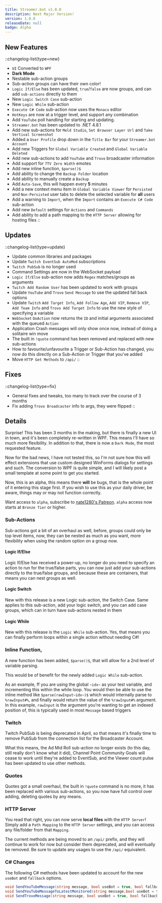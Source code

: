 ```yaml
---
title: Streamer.bot v1.0.0
description: Next Major Version!
version: 1.0.0
releaseDate: null
badge: Alpha
---
```


## New Features
::changelog-list{type=new}
* `UI` Converted to `WPF`
* **Dark Mode**
* Nestable sub-action groups
* Sub-action groups can have their own color!
* `Logic If/Else` has been updated, `true`/`false` are now groups, and can add `sub-actions` directly to them
* New `Logic Switch Case` sub-action
* New `Logic While` sub-action
* `Execute C# Code` sub-action now uses the `Monaco` editor
* `HotKeys` are now at a trigger level, and support any combination
* Add `YouTube` poll handling for starting and updating.
* `Streamer.bot` has been updated to .NET 4.8.1
* Add new sub-actions for `Meld Studio`, `Set Browser Layer Url` and `Take Vertival Screenshot`
* Added a `User Profile` drop down in the `Title Bar` for your `Streamer.bot Account`
* Add new Triggers for `Global Variable Created` and `Global Variable Deleted`
* Add new sub-actions to add `YouTube` and `Trovo` broadcaster information
* Add support for `7TV Zero Width` emotes
* Add new inline function, `$parse()$`
* Add ability to change the `Backup Folder` location
* Add ability to manually create a `Backup`
* Add `Auto-Save`, this will happen every **5** minutes
* Add a new context menu item in `Global Variable Viewer` for `Persisted` and `Non-Persisted` user tabs to delete the selected variable for **all** users
* Add a warning to `Import`, when the `Import` contains an `Execute C# Code` sub-action
* Add new `Default` settings for `Actions` and `Commands`
* Add ability to add a path mapping to the `HTTP Server` allowing for hosting files
::

## Updates
::changelog-list{type=update}
* Update common libraries and packages
* Update `Twitch EventSub AutoMod` subscriptions
* `Twitch PubSub` is no longer used
* Command Settings are now in the WebSocket payload
* `Logic If/Else` sub-action now adds `Regex` matches/groups as arguments
* `Twitch Add Random User` has been updated to work with groups
* Update `YouTube` and `Trovo` `Send Message` to use the updated fall back options
* Update `Twitch` `Add Target Info`, `Add Follow Age`, `Add VIP`, `Remove VIP`, `Add Team Info` and `Trovo Add Target Info` to use the new style of specifying a variable
* `WebSocket` `DoAction` now returns the `ID` and initial arguments associated with the queued `Action`
* Application Crash messages will only show once now, instead of doing a solitaire win move
* The built in `!quote` command has been removed and replaced with new sub-actions
* How to favourite/unfavourite a Trigger or Sub-Action has changed, you now do this directly on a Sub-Action or Trigger that you've added
* Move `HTTP Get Methods` to `/api/`
::

## Fixes
::changelog-list{type=fix}
* General fixes and tweaks, too many to track over the course of 3 months
* Fix adding `Trovo Broadcaster` info to args, they were flipped
::

## Details
Surprise!  This has been 3 months in the making, but there is finally a new UI in town, and it's been completely re-written in WPF.  This means I'll have so much more flexibility.  In addition to that, there is now a `Dark Mode`, the most requested feature.

Now for the bad news, I have not tested this, so  I'm not sure how this will effect extensions that use custom designed WinForms dialogs for settings and such.  The conversion to WPF is quite simple, and I will likely post a small template at some point to get you started.

Now, this is an alpha, this means there **will** be bugs, that is the whole point of it entering this stage first.  If you wish to use this as your daily driver, be aware, things may or may not function correctly.

Want access to `alpha`, subscribe to [nate1280's Patreon](https://www.patreon.com/nate1280).  `alpha` access now starts at `Bronze Tier` or higher.
### Sub-Actions
Sub-actions got a bit of an overhaul as well, before, groups could only be top level items, now, they can be nested as much as you want, more flexibility when using the random option on a group now.
#### Logic If/Else
Logic If/Else has received a power-up, no longer do you need to specify an action to run for the true/false parts, you can now just add your sub-actions directly to the true/false groups, and because these are containers, that means you can nest groups as well.
#### Logic Switch
New with this release is a new Logic sub-action, the Switch Case.  Same applies to this sub-action, add your logic switch, and you can add case groups, which can in turn have sub-actions nested in them
#### Logic While
New with this release is the `Logic While` sub-action.  Yes, that means you can finally perform loops within a single action without needing C#!
### Inline Function,
A new function has been added, `$parse()$`, that will allow for a 2nd level of variable parsing.

This would be of benefit for the newly added `Logic While` sub-action.

As an example, ff you are using the global `~idx~` as your test variable, and incrementing this within the while loop.  You would then be able to use the inline method like `$parse(rawInput~idx~)$` which would internally parse to `%rawInput#%`, and finally would return the value of the `%rawInput#%` argument. In this example, `rawInput` is the argument you're wanting to get an indexed position of, this is typically used in most `Message` based triggers
### Twitch
Twitch PubSub is being deprecated in April, so that means it's finally time to remove PubSub from the connection list for the Broadcaster Account.

What this means, the Ad Mid Roll sub-action no longer exists (to this day, still really don't know what it did), Channel Point Community Goals will cease to work until they're added to EventSub, and the Viewer count pulse has been updated to use other methods.
### Quotes
Quotes got a small overhaul, the built in `!quote` command is no more, it has been replaced with various sub-actions, so you now have full control over adding, deleting quotes by any means.
### HTTP Server
You read that right, you can now serve **local files** with the `HTTP Server`! Simply add a `Path Mapping` to the `HTTP Server` settings, and you can access any file/folder from that `Mapping`.

The current methods are being moved to an `/api/` prefix, and they will continue to work for now but consider them deprecated, and will eventually be removed.  Be sure to update any usages to use the `/api/` equivalent.
### C# Changes
The following C# methods have been updated to account for the new `useBot` and `fallback` options.
```cs
void SendYouTubeMessage(string message, bool useBot = true, bool fallback = true, string broadcastId = null);
void SendYouTubeMessageToLatestMonitored(string message,bool useBot = true, bool fallback = true);
void SendTrovoMessage(string message, bool useBot = true, bool fallback = true);
```